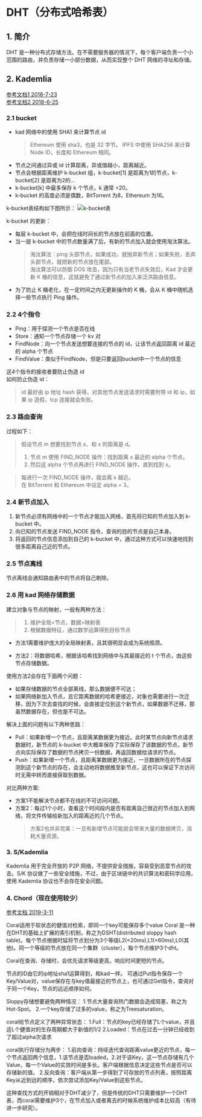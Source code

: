 # DHT（分布式哈希表）

## 1. 简介
DHT 是一种分布式存储方法。在不需要服务器的情况下，每个客户端负责一个小范围的路由，并负责存储一小部分数据，从而实现整个 DHT 网络的寻址和存储。

## 2. Kademlia
[参考文档1 2018-7-23](https://www.jianshu.com/p/eba4673b0d9a)  
[参考文档2 2018-6-25](https://zhuanlan.zhihu.com/p/38425656)
### 2.1 bucket
- kad 网络中的使用 SHA1 来计算节点 id
    > Ethereum 使用 sha3，也是 32 字节。
    > IPFS 中使用 SHA256 来计算 Node ID，长度和 Ethereum 相同。
- 节点之间通过异或 id 计算距离，异或值越小，距离越近。
- 节点会根据距离维护 k-bucket 组，k-bucket[1] 是距离为1的节点，k-bucket[2] 是距离为2的...
- k-bucket[k] 中最多保存 k 个节点，k 通常 =20。
- k-bucket 的高度必须是偶数，BitTorrent 为8，Ethereum 为16。

k-bucket表结构如下图所示：
![k-bucket表](../../images/k-bucket表.png)

k-bucket 的更新：
- 每层 k-bucket 中，会把在线时间长的节点放在前面的位置。
- 当一层 k-bucket 中的节点数量满了后，有新的节点加入就会使用淘汰算法。
    > 淘汰算法：ping 头部节点，如果成功，就抛弃新节点；如果失败，丢弃头部节点，就把新的节点放在尾部。  
    > 淘汰算法可以防御 DOS 攻击，因为只有当老节点失效后，Kad 才会更新 K 桶的信息，这就避免了通过新节点的加入来泛洪路由信息。
- 为了防止 K 桶老化，在一定时间之内无更新操作的 K 桶，会从 K 桶中随机选择一些节点执行 Ping 操作。

### 2.2 4个指令
- Ping：用于探测一个节点是否在线
- Store：通知一个节点存储一个 kv 对
- FindNode：向一个节点发送想要连接的节点的 id，让该节点返回距离 id 最近的 alpha 个节点
- FindValue：类似于FindNode，但是只要返回bucket中一个节点的信息

这4个指令的接收者要防止伪造 id  
如何防止伪造 id：
> id 最好由 ip 地址 hash 获得，对其他节点发送请求时需要附带 id 和 ip，如果 ip 造假，tcp 连接就会失败。

### 2.3 路由查询
过程如下：
> 假设节点 m 想要找到节点 x、和 x 的距离是 d。  
> 1. 节点 m 使用 FIND_NODE 操作：找到距离 x 最近的 alpha 个节点。  
> 2. 然后这 alpha 个节点再进行 FIND_NODE 操作，直到找到 x。

> 每进行一次 FIND_NODE 操作，就会离 x 越近。  
> 在 BitTorrent 和 Ethereum 中设定 alpha = 3。

### 2.4 新节点加入
1. 新节点必须有网络中的一个节点才能加入网络，首先将已知的节点加入到 k-bucket 中。
2. 向已知的节点发送 FIND_NODE 指令，查询的目的节点是自己本身。
3. 将返回的节点信息添加到自己的 k-bucket 中，通过这种方式可以快速地找到很多距离自己近的节点。

### 2.5 节点离线
节点离线会通知路由表中的节点将自己剔除。

### 2.6 用 kad 网络存储数据
建立对象与节点的映射，一般有两种方法：
> 1. 维护全局<节点，数据>映射表  
> 2. 根据数据特征，通过数学运算得到目标节点

- 方法1需要维护庞大的全局映射表，且其很明显会成为系统瓶颈。

- 方法2：将数据哈希，根据该哈希找到网络中与其最接近的​ t 个节点，由这些节点存储数据。

使用方法2会存在下面两个问题：
- 如果存储数据的节点全部离线，那么数据便不可达；
- 如果网络新加入节点，​且它距离数据的哈希更接近，对象也需要进行一次迁移，因为下次去查找的时候，会直接定位到这个新节点​，如果数据不迁移，那虽然数据存在，但也是不可达。

解决上面的问题有以下两种思路：
- Pull：如果新增一个节点​，且​距离某数据更为接近。此时某节点向新节点请求数据时，新节点的 k-bucket 中大概率保存了实际保存了该数据的节点，新节点向实际保存了数据的节点拷贝一份数据，再返回数据给请求的节点。
- Push：如果新增一个节点​，且​距离某数据更为接近，一旦数据​所在的节点探测到这个新节点​的存在，会主动地将​数据推至新节点​，这也可以保证下次访问​时无需中转而直接获取到数据。

对比两种方案:
- 方案1不能解决节点都不在线的不可访问问题。
- 方案2：每过1个小时，查看这个时间段内是否有距离自己很近的节点加入到网络，将文件传输给新加入的距离近的几个节点。
    > 方案2也并非完美：一旦有新增节点可能就会带来大量的数据拷贝，消耗大量资源。

### 3. S/Kademlia
Kademlia 用于完全开放的 P2P 网络，不提供安全措施，容易受到恶意节点的攻击。S/K 协议做了一些安全措施，不过，由于区块链中的共识算法和密码学应用，使用 Kademlia 协议也不会存在安全问题。

### 4. Chord（现在使用较少）
[参考文档 2019-3-11](https://blog.csdn.net/qq_21518355/article/details/88393374)

Coral适用于软状态的健值对检索，即同一个key可能保存多个value
Coral 是一种在DHT的基础上扩展的索引机制，称之为DSHT(distributed sloppy hash table)。每个节点根据时延将节点划分为3个等级L2(<20ms),L1(<60ms),L0(其他)。同一个等级的节点放在同一个集群（cluster），每个节点维护3个dht。

Coral在查询、存储时，会优先请求等级更高，响应时间更短的节点。

节点的ID由它的ip地址sha1运算得到，和kad一样。
可通过Put指令保存一个Key/Value对，value保存在与key值最接近的节点上，也可通过Get指令，查询对于同一个Key，节点的远近顺序如何。

Sloppy存储想要避免两种情况：
1.节点大量查询热门数据会造成阻塞，称之为Hot-Spot。
2.一个key存储了过多的value，称之为Treesaturation。

coral给节点定义了两种异常状态：
1.Full：节点的key已经存储了L个value，并且这L个健值对的生存周期都大于新值的1/2
2.Loaded：节点在过去一分钟已经收到了超过alpha次请求

coral执行存储分为两步：
1.前向查询：持续迭代查询距离value更近的节点，每一个节点返回两个信息，1.该节点是否loaded，2.对于该Key，这一节点存储有几个Value，每一个Value的实效时间是多长。客户端根据信息决定这些节点是否可以存储新的值。
2.反向查询：客户端从第一步得到了可存放的节点列表，按照距离Key从近到远的顺序，依次尝试添加Key/Value到这些节点。

这种查找方式的开销相对于DHT减少了，但是传统的DHT只需要维护一个DHT表，而coral需要维护3个，在节点加入或者离去的时候系统维护成本比较高（有待进一步研究）。
